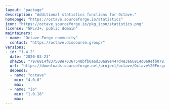 ```yaml
---
layout: "package"
description: "Additional statistics functions for Octave."
homepage: "https://octave.sourceforge.io/statistics"
icon: "https://octave.sourceforge.io/pkg_icon/statistics.png"
license: "GPLv3+, public domain"
maintainers:
- name: "Octave-Forge community"
  contact: "https://octave.discourse.group/"
versions:
- id: "1.4.2"
  date: "2020-03-23"
  sha256: "7976814f837508e70367548bfb0a6d30aa9e447d4e3a66914d069efb07876247"
  url: "https://downloads.sourceforge.net/project/octave/Octave%20Forge%20Packages/Individual%20Package%20Releases/statistics-1.4.2.tar.gz"
  depends:
  - name: "octave"
    min: "4.0.0"
    max:
  - name: "io"
    min: "1.0.18"
    max:
---
```

